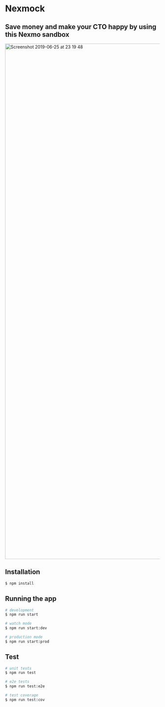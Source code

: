 # Nexmock


## Save money and make your CTO happy by using this Nexmo sandbox

<img width="1674" alt="Screenshot 2019-06-25 at 23 19 48" src="https://user-images.githubusercontent.com/1935746/60137745-daebee00-979f-11e9-8cf2-3b06294b779d.png">

## Installation

```bash
$ npm install
```

## Running the app

```bash
# development
$ npm run start

# watch mode
$ npm run start:dev

# production mode
$ npm run start:prod
```

## Test

```bash
# unit tests
$ npm run test

# e2e tests
$ npm run test:e2e

# test coverage
$ npm run test:cov
```
